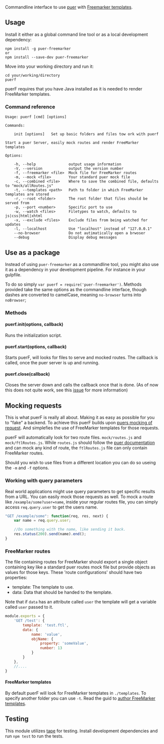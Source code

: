Commandline interface to use [puer](https://github.com/leeluolee/puer) with [Freemarker templates](http://freemarker.org/).

## Usage

Install it either as a global command line tool or as a local development dependency:
```
npm install -g puer-freemarker
or
npm install --save-dev puer-freemarker
```

Move into your working directory and run it:
```
cd your/working/directory
puerf
```
puerF requires that you have Java installed as it is needed to render FreeMarker templates.

### Command reference
```
Usage: puerf [cmd] [options]

Commands:

    init [options]   Set up basic folders and files tow ork with puerf

Start a puer Server, easily mock routes and render FreeMarker templates

Options:

    -h, --help               output usage information
    -V, --version            output the version number
    -f, --freemarker <file>  Mock file for FreeMarker routes
    -m, --mock <file>        Your standard puer mock file
    -c, --combined <file>    Where to save the combined file, defaults to "mock/allRoutes.js"
    -t, --templates <path>   Path to folder in which FreeMarker templates are stored
    -r, --root <folder>      The root folder that files should be served from
    -p, --port <number>      Specific port to use
    -w, --watch <files>      Filetypes to watch, defaults to js|css|html|xhtml
    -x, --exclude <files>    Exclude files from being watched for updates
    -l, --localhost          Use "localhost" instead of "127.0.0.1"
    --no-browser             Do not autimatically open a brwoser
    --debug                  Display debug messages
```

## Use as a package

Instead of using `puer-freemarker` as a commandline tool, you might also use it as a dependency in your development pipeline. For instance in your gulpfile.

To do so simply `var puerf = require('puer-freemarker')`. Methods provided take the same options as the commandline interface, though dashes are converted to camelCase, meaning `no-browser` turns into `noBrowser`;

### Methods

#### puerf.init(options, callback)

Runs the initialization script.

#### puerf.start(options, callback)

Starts puerF, will looks for files to serve and mocked routes. The callback is called, once the puer server is up and running.

#### puerf.close(callback)

Closes the server down and calls the callback once that is done. (As of now this does not quite work, see this [issue](https://github.com/leeluolee/puer/issues/30) for more information)

## Mocking requests

This is what puerF is really all about. Making it as easy as possible for you to "fake" a backend. To achieve this puerF builds upon [puers mocking of request](https://github.com/leeluolee/puer#mock-request). And simplefies the use of FreeMarker templates for those requests.

puerF will automatically look for two route files. `mock/routes.js` and `mock/ftlRoutes.js`. While `routes.js` should follow the [puer documentation](https://github.com/leeluolee/puer#mock-request) and can mock any kind of route, the `ftlRoutes.js` file can only contain FreeMarker routes.

Should you wish to use files from a different location you can do so useing the `-m` and `-f` options.

### Working with query parameters

Real world applications might use query parameters to get specific results from a URL. You can easily mock those requests as well. To mock a route like `/example/some?user=name`, inside your regular routes file, you can simply access `req.query.user` to get the users name.

``` javascript
"GET /example/some": function(req, res, next) {
    var name = req.query.user;

    //Do something with the name, like sending it back.
    res.status(200).send(name).end();
}
```

### FreeMarker routes

The file containing routes for FreeMarker should export a single object containing key like a standard puer routes mock file but provide objects as values for those keys. These 'route configurations' should have two properties:
- template:     The template to use.
- data:         Data that should be handed to the template.

Note that if `data` has an attribute called `user` the template will get a variable called `user` passed to it.

``` javascript
module.exports = {     
    'GET /test': {
        template: 'test.ftl',
        data: {
            name: 'value',
            objName: {
                property: 'someValue',
                number: 13
            }
        }
    },
    //....
}
```

#### FreeMarker templates

By default puerF will look for FreeMarker templates in `./templates`. To specify another folder you can use `-t`. Read the guid to [author FreeMarker templates](http://freemarker.org/docs/dgui.html).

## Testing

This module utilizes [tape](https://github.com/substack/tape) for testing. Install development dependencies and run `npm test` to run the tests.
